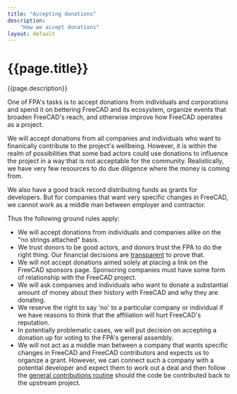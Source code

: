 ```yaml
---
title: "Accepting donations"
description:
    "How we accept donations"
layout: default
---
```


# {{page.title}}

{{page.description}}

One of FPA's tasks is to accept donations from individuals and corporations and spend it on bettering FreeCAD and its ecosystem, organize events that broaden FreeCAD's reach, and otherwise improve how FreeCAD operates as a project. 

We will accept donations from all companies and individuals who want to finanically contribute to the project's wellbeing. However, it is within the realm of possibilities that some bad actors could use donations to influence the project in a way that is not acceptable for the community. Realistically, we have very few resources to do due diligence where the money is coming from.

We also have a good track record distributing funds as grants for developers. But for companies that want very specific changes in FreeCAD, we cannot work as a middle man between employer and contractor.

Thus the following ground rules apply:

- We will accept donations from individuals and companies alike on the "no strings attached" basis.
- We trust donors to be good actors, and donors trust the FPA to do the right thing. Our financial decisions are [transparent](https://fpa.freecad.org/handbook/process/bookkeeping/overview.html) to prove that.
- We will not accept donations aimed solely at placing a link on the FreeCAD sponsors page. Sponsoring companies must have some form of relationship with the FreeCAD project.
- We will ask companies and individuals who want to donate a substantial amount of money about their history with FreeCAD and why they are donating.
- We reserve the right to say 'no' to a particular company or individual if we have reasons to think that the affiliation will hurt FreeCAD's reputation.
- In potentially problematic cases, we will put decision on accepting a donation up for voting to the FPA's general assembly.
- We will not act as a middle man between a company that wants specific changes in FreeCAD and FreeCAD contributors and expects us to organize a grant. However, we can connect such a company with a potential developer and expect them to work out a deal and then follow the [general contributions routine](https://github.com/FreeCAD/FreeCAD/blob/main/CONTRIBUTING.md) should the code be contributed back to the upstream project. 